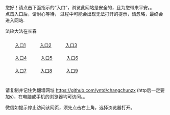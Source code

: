 您好！请点击下面指示的“入口”，浏览此网站是安全的，且为您带来平安。。 <br/>
点击入口后，请耐心等待， 过程中可能会出现无法打开的提示，请忽略，最终会进入网站. </br>

法轮大法在长春<br/>
<div style="padding:10px"><a style="margin:20px" target="_blank" href="https://d1rf5w4j6rfe6s.cloudfront.net/2Qpsp?xkoooc" id="ccLink1" rel="nofollow">入口1</a> <a target="_blank" style="margin:20px" href="https://d1v7wd9dhzqtr2.cloudfront.net/2Qpsp?bgghp" id="ccLink2" rel="nofollow">入口2</a> <a style="margin:20px" target="_blank" href="https://d3uozrx20ecirm.cloudfront.net/2Qpsp?bmvtbamd" id="ccLink3" rel="nofollow">入口3</a></div>

<div style="padding:10px" ><a style="margin:20px" target="_blank" href="https://d1rf5w4j6rfe6s.cloudfront.net/2Qpsp?xkoooc" id="ccLink4" rel="nofollow">入口4</a> <a style="margin:20px" href="https://d1v7wd9dhzqtr2.cloudfront.net/2Qpsp?bgghp" target="_blank" id="ccLink5" rel="nofollow">入口5</a> <a style="margin:20px" href="https://d3uozrx20ecirm.cloudfront.net/2Qpsp?bmvtbamd" target="_blank" id="ccLink6" rel="nofollow">入口6</a></div>

<div style="padding:10px"><a style="margin:20px" target="_blank" href="https://d1rf5w4j6rfe6s.cloudfront.net/2Qpsp?xkoooc" id="ccLink7" rel="nofollow">入口7</a> <a style="margin:20px" href="https://d1v7wd9dhzqtr2.cloudfront.net/2Qpsp?bgghp" target="_blank" id="ccLink8" rel="nofollow">入口8</a> <a style="margin:20px" target="_blank" href="https://d3uozrx20ecirm.cloudfront.net/2Qpsp?bmvtbamd" id="ccLink9" rel="nofollow">入口9</a></div>

<br/>



请复制并记住免翻墙网址 https://github.com/yntd/changchunzx (http后一定要加s)，在电脑或手机的浏览器均可访问。。<br/>

微信如提示停止访问该网页，须先点击右上角，选择浏览器打开。
